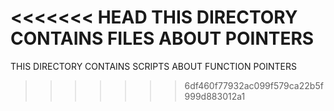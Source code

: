 <<<<<<< HEAD
THIS DIRECTORY CONTAINS FILES ABOUT POINTERS
=======
THIS DIRECTORY CONTAINS SCRIPTS ABOUT FUNCTION POINTERS
>>>>>>> 6df460f77932ac099f579ca22b5f999d883012a1
